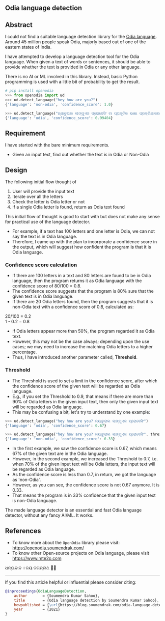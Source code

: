 ## Odia language detection

## Abstract

I could not find a suitable language detection library for the [Odia language](https://en.wikipedia.org/wiki/Odia_language). Around 45 million people speak Odia, majorly based out of one of the eastern states of India.

I have attempted to develop a language detection tool for the Odia language. When given a text of words or sentences, it should be able to provide whether the text is provided in Odia or any other language.

There is no AI or ML involved in this library. Instead, basic Python programming is used with a little bit of probability to get the result.

```python
# pip install openodia
>>> from openodia import ud
>>> ud.detect_language("hey how are you?")
{'language': 'non-odia', 'confidence_score': 1.0}

>>> ud.detect_language("ନ୍ୟାଚୁରାଲ ଲାଙ୍ଗୁଏଜ ପ୍ରୋସେସିଂ ବା ପ୍ରାକୃତିକ ଭାଷା ପ୍ରକ୍ରିୟାକରଣ କଂପ୍ୟୁଟର ବିଜ୍ଞାନ ଏବଂ ଆର୍ଟିଫିସିଆଲ ଇଣ୍ଟେଲିଜେନ୍ସର ସେହି ବିଭାଗକୁ କୁହାଯ ାଏ ଯାହା ମନୁଷ୍ୟର ଭାଷାଗୁଡ଼ିକ ସହ କମ୍ପ୍ୟୁଟରର କଥାବାର୍ତ୍ତାକୁ ବୁଝାଇଥାଏ। ")
{'language': 'odia', 'confidence_score': 0.99404}
```
## Requirement

I have started with the bare minimum requirements.

- Given an input text, find out whether the text is in Odia or Non-Odia

## Design

The following initial flow thought of

1. User will provide the input text
2. Iterate over all the letters
3. Check the letter is Odia letter or not
4. If a single Odia letter is found, return as Odia text found

This initial flow of thought is good to start with but does not make any sense for practical use of the language detector. 
- For example, if a text has 100 letters and one letter is Odia, we can not say the text is in Odia language.
- Therefore, I came up with the plan to incorporate a confidence score in the output, which will suggest how confident the program is that it is Odia language. 

### Confidence score calculation

- If there are 100 letters in a text and 80 letters are found to be in Odia language, then the program returns it as Odia language with the confidence score of 80/100 = 0.8. 
- The confidence score suggests that the program is 80% sure that the given text is in Odia language.
- If there are 20 Odia letters found, then the program suggests that it is non-Odia text with a confidence score of 0.8, calculated as:

20/100 = 0.2   
1 - 0.2 = 0.8  

- If Odia letters appear more than 50%, the program regarded it as Odia text. 
- However, this may not be the case always; depending upon the use cases; we may need to increase the matching Odia letters to a higher percentage. 
- Thus, I have introduced another parameter called, **Threshold**.

### Threshold

- The Threshold is used to set a limit in the confidence score, after which the confidence score of the given text will be regarded as Odia language. 
- E.g., if you set the Threshold to 0.9, that means if there are more than 90% of Odia letters in the given input text, then only the given input text will be regarded as Odia language.
- This may be confusing a bit, let's try to understand by one example:

```python
>>> ud.detect_language("hey how are you? ନ୍ୟାଚୁରାଲ ଲାଙ୍ଗୁଏଜ ପ୍ରୋସେସିଂ")
{'language': 'odia', 'confidence_score': 0.67}

>>> ud.detect_language("hey how are you? ନ୍ୟାଚୁରାଲ ଲାଙ୍ଗୁଏଜ ପ୍ରୋସେସିଂ", threshold=0.7)
{'language': 'non-odia', 'confidence_score': 0.33}
```

- In the first example, we saw the confidence score is 0.67, which means 67% of the given text are in the Odia language.
- However, in the second example, we increased the Threshold to 0.7, i.e. when 70% of the given input text will be Odia letters, the input text will be regarded as Odia language.
- As the confidence score is less than 0.7, in return, we got the language as 'non-Odia'. 
- However, as you can see, the confidence score is not 0.67 anymore. It is 0.33.
- That means the program is in 33% confidence that the given input text is non-Odia language.

The made language detector is an essential and fast Odia language detector, without any fancy AI/ML. It works.  

## References

- To know more about the `OpenOdia` library please visit: https://openodia.soumendrak.com/
- To know other Open-source projects on Odia language, please visit https://www.mte2o.com

ଧନ୍ୟବାଦ । 
ଜୟ ଜଗନ୍ନାଥ 🙏🏼 

<!-- Citation -->
<hr>
If you find this article helpful or influential please consider citing:

```bibtex
@inproceedings{OdiaLanguageDetection,
    author       = {Soumendra Kumar Sahoo},
    title        = {Odia language detection by Soumendra Kumar Sahoo},
    howpublished = {\url{https://blog.soumendrak.com/odia-language-detection}},
    year         = {2021}
}
```